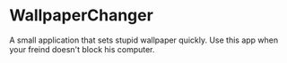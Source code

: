 # WallpaperChanger
A small application that sets stupid wallpaper quickly. Use this app when your freind doesn't block his computer.

